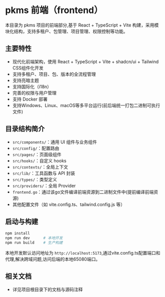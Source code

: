 # pkms 前端（frontend）

本目录为 pkms 项目的前端部分,基于 React + TypeScript + Vite 构建，采用模块化结构，支持多租户、包管理、项目管理、权限控制等功能。

## 主要特性

- 现代化前端架构，使用 React + TypeScript + Vite + shadcn/ui + Tailwind CSS组件化开发
- 支持多租户、项目、包、版本的全流程管理
- 支持亮暗主题
- 支持国际化（i18n）
- 完善的权限与用户管理
- 支持 Docker 部署
- 支持Windows、Linux、macOS等多平台运行(前后端统一打包二进制可执行文件)

## 目录结构简介

- `src/components/`：通用 UI 组件与业务组件
- `src/config/`：配置路由
- `src/pages/`：页面级组件
- `src/hooks/`：自定义 hooks
- `src/contexts/`：全局上下文
- `src/lib/`：工具函数与 API 封装
- `src/types/`：类型定义
- `src/providers/`：全局 Provider
- `frontend.go`：通过该go文件编译前端资源到二进制文件中(提前编译前端资源)
- 其他配置文件（如 vite.config.ts、tailwind.config.js 等）

## 启动与构建

```bash
npm install
npm run dev      # 本地开发
npm run build    # 生产构建
```

本地开发默认访问地址为 `http://localhost:5173`,通过vite.config.ts配置端口和代理,解决跨域问题,访问后端的本地65080端口。

## 相关文档

- 详见项目根目录下的文档与源码注释

